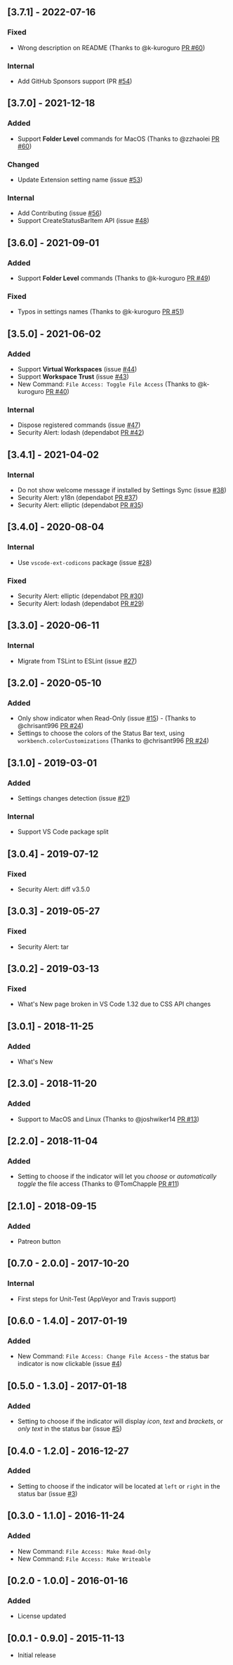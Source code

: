 ## [3.7.1] - 2022-07-16
### Fixed
- Wrong description on README (Thanks to @k-kuroguro [PR #60](https://github.com/alefragnani/vscode-read-only-indicator/pull/67))

### Internal
- Add GitHub Sponsors support (PR [#54](https://github.com/alefragnani/vscode-read-only-indicator/pull/66))


## [3.7.0] - 2021-12-18
### Added
- Support **Folder Level** commands for MacOS (Thanks to @zzhaolei [PR #60](https://github.com/alefragnani/vscode-read-only-indicator/pull/60))

### Changed
- Update Extension setting name (issue [#53](https://github.com/alefragnani/vscode-read-only-indicator/issues/53))

### Internal
- Add Contributing (issue [#56](https://github.com/alefragnani/vscode-read-only-indicator/issues/56))
- Support CreateStatusBarItem API (issue [#48](https://github.com/alefragnani/vscode-read-only-indicator/issues/48))

## [3.6.0] - 2021-09-01
### Added
- Support **Folder Level** commands (Thanks to @k-kuroguro [PR #49](https://github.com/alefragnani/vscode-read-only-indicator/pull/49))

### Fixed
- Typos in settings names (Thanks to @k-kuroguro [PR #51](https://github.com/alefragnani/vscode-read-only-indicator/pull/51))

## [3.5.0] - 2021-06-02
### Added
- Support **Virtual Workspaces** (issue [#44](https://github.com/alefragnani/vscode-read-only-indicator/issues/44))
- Support **Workspace Trust** (issue [#43](https://github.com/alefragnani/vscode-read-only-indicator/issues/43))
- New Command: `File Access: Toggle File Access` (Thanks to @k-kuroguro [PR #40](https://github.com/alefragnani/vscode-read-only-indicator/pull/40))

### Internal
- Dispose registered commands (issue [#47](https://github.com/alefragnani/vscode-read-only-indicator/issues/47))
- Security Alert: lodash (dependabot [PR #42](https://github.com/alefragnani/vscode-read-only-indicator/pull/42))

## [3.4.1] - 2021-04-02
### Internal
- Do not show welcome message if installed by Settings Sync (issue [#38](https://github.com/alefragnani/vscode-read-only-indicator/issues/38))
- Security Alert: y18n (dependabot [PR #37](https://github.com/alefragnani/vscode-read-only-indicator/pull/37))
- Security Alert: elliptic (dependabot [PR #35](https://github.com/alefragnani/vscode-read-only-indicator/pull/35))

## [3.4.0] - 2020-08-04
### Internal
- Use `vscode-ext-codicons` package (issue [#28](https://github.com/alefragnani/vscode-read-only-indicator/issues/28))

### Fixed
- Security Alert: elliptic (dependabot [PR #30](https://github.com/alefragnani/vscode-read-only-indicator/pull/30))
- Security Alert: lodash (dependabot [PR #29](https://github.com/alefragnani/vscode-read-only-indicator/pull/29))

## [3.3.0] - 2020-06-11
### Internal
- Migrate from TSLint to ESLint (issue [#27](https://github.com/alefragnani/vscode-read-only-indicator/issues/27))

## [3.2.0] - 2020-05-10 
### Added
- Only show indicator when Read-Only (issue [#15](https://github.com/alefragnani/vscode-read-only-indicator/issues/15)) - (Thanks to @chrisant996 [PR #24](https://github.com/alefragnani/vscode-read-only-indicator/pull/24))
- Settings to choose the colors of the Status Bar text, using `workbench.colorCustomizations` (Thanks to @chrisant996 [PR #24](https://github.com/alefragnani/vscode-read-only-indicator/pull/24))

## [3.1.0] - 2019-03-01 
### Added
- Settings changes detection (issue [#21](https://github.com/alefragnani/vscode-read-only-indicator/issues/21))

### Internal
- Support VS Code package split

## [3.0.4] - 2019-07-12 
### Fixed
- Security Alert: diff v3.5.0

## [3.0.3] - 2019-05-27
### Fixed
- Security Alert: tar

## [3.0.2] - 2019-03-13
### Fixed
- What's New page broken in VS Code 1.32 due to CSS API changes

## [3.0.1] - 2018-11-25
### Added
- What's New

## [2.3.0] - 2018-11-20
### Added
- Support to MacOS and Linux (Thanks to @joshwiker14 [PR #13](https://github.com/alefragnani/vscode-read-only-indicator/pull/13))

## [2.2.0] - 2018-11-04
### Added
- Setting to choose if the indicator will let you _choose_ or _automatically toggle_ the file access (Thanks to @TomChapple [PR #11](https://github.com/alefragnani/vscode-read-only-indicator/pull/11))

## [2.1.0] - 2018-09-15
### Added
- Patreon button

## [0.7.0 - 2.0.0] - 2017-10-20
### Internal
- First steps for Unit-Test (AppVeyor and Travis support)

## [0.6.0 - 1.4.0] - 2017-01-19
### Added
- New Command: `File Access: Change File Access` - the status bar indicator is now clickable (issue [#4](https://github.com/alefragnani/vscode-read-only-indicator/issues/4))

## [0.5.0 - 1.3.0] - 2017-01-18
### Added
- Setting to choose if the indicator will display _icon_, _text_ and _brackets_, or _only text_ in the status bar (issue [#5](https://github.com/alefragnani/vscode-read-only-indicator/issues/5))

## [0.4.0 - 1.2.0] - 2016-12-27
### Added
- Setting to choose if the indicator will be located at `left` or `right` in the status bar (issue [#3](https://github.com/alefragnani/vscode-read-only-indicator/issues/3))

## [0.3.0 - 1.1.0] - 2016-11-24
### Added
- New Command: `File Access: Make Read-Only`
- New Command: `File Access: Make Writeable`

## [0.2.0 - 1.0.0] - 2016-01-16
### Added
- License updated

## [0.0.1 - 0.9.0] - 2015-11-13
- Initial release